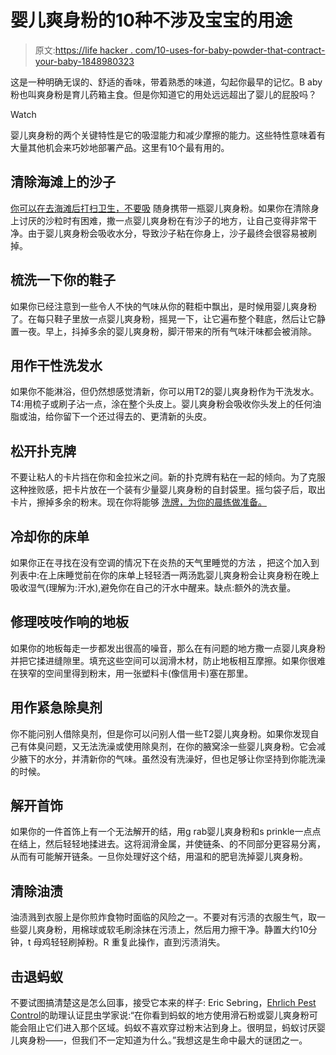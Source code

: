# 婴儿爽身粉的10种不涉及宝宝的用途

> 原文:[https://life hacker . com/10-uses-for-baby-powder-that-contract-your-baby-1848980323](https://lifehacker.com/10-uses-for-baby-powder-that-dont-involve-your-baby-1848980323)

这是一种明确无误的、舒适的香味，带着熟悉的味道，勾起你最早的记忆。B aby粉也叫爽身粉是育儿药箱主食。但是你知道它的用处远远超出了婴儿的屁股吗？

Watch

婴儿爽身粉的两个关键特性是它的吸湿能力和减少摩擦的能力。这些特性意味着有大量其他机会来巧妙地部署产品。这里有10个最有用的。

## **清除海滩上的沙子**

[你可以在去海滩后打扫卫生，不要吸](https://lifehacker.com/how-to-make-going-to-the-beach-not-suck-1848944545) 随身携带一瓶婴儿爽身粉。如果你在清除身上讨厌的沙粒时有困难，撒一点婴儿爽身粉在有沙子的地方，让自己变得非常干净。由于婴儿爽身粉会吸收水分，导致沙子粘在你身上，沙子最终会很容易被刷掉。

## **梳洗一下你的鞋子**

如果你已经注意到一些令人不快的气味从你的鞋柜中飘出，是时候用婴儿爽身粉了。在每只鞋子里放一点婴儿爽身粉，摇晃一下，让它遍布整个鞋底，然后让它静置一夜。早上，抖掉多余的婴儿爽身粉，脚汗带来的所有气味汗味都会被消除。

## **用作干性洗发水**

如果你不能淋浴，但仍然想感觉清新，你可以用T2的婴儿爽身粉作为干洗发水。T4:用梳子或刷子沾一点，涂在整个头皮上。婴儿爽身粉会吸收你头发上的任何油脂或油，给你留下一个还过得去的、更清新的头皮。

## 松开扑克牌

不要让粘人的卡片挡在你和金拉米之间。新的扑克牌有粘在一起的倾向。为了克服这种挫败感，把卡片放在一个装有少量婴儿爽身粉的自封袋里。摇匀袋子后，取出卡片，擦掉多余的粉末。现在你将能够 [洗牌，为你的晨练做准备。](https://lifehacker.com/shuffle-a-deck-of-cards-for-a-quick-workout-1843759445)

## 冷却你的床单

如果你正在寻找在没有空调的情况下在炎热的天气里睡觉的方法 ，把这个加入到列表中:在上床睡觉前在你的床单上轻轻洒一两汤匙婴儿爽身粉会让爽身粉在晚上吸收湿气(理解为:汗水),避免你在自己的汗水中醒来。缺点:额外的洗衣量。

## 修理吱吱作响的地板

如果你的地板每走一步都发出很高的噪音，那么在有问题的地方撒一点婴儿爽身粉并把它揉进缝隙里。填充这些空间可以润滑木材，防止地板相互摩擦。如果你很难在狭窄的空间里得到粉末，用一张塑料卡(像信用卡)塞在那里。

## **用作紧急除臭剂**

你不能问别人借除臭剂，但是你可以问别人借一些T2婴儿爽身粉。如果你发现自己有体臭问题，又无法洗澡或使用除臭剂，在你的腋窝涂一些婴儿爽身粉。它会减少腋下的水分，并清新你的气味。虽然没有洗澡好，但也足够让你坚持到你能洗澡的时候。

## **解开首饰**

如果你的一件首饰上有一个无法解开的结，用g rab婴儿爽身粉和s prinkle一点点在结上，然后轻轻地揉进去。这将润滑金属，并使链条、的不同部分更容易分离，从而有可能解开链条。一旦你处理好这个结，用温和的肥皂洗掉婴儿爽身粉。

## **清除油渍**

油渍溅到衣服上是你煎炸食物时面临的风险之一。不要对有污渍的衣服生气，取一些婴儿爽身粉，用棉球或软毛刷涂抹在污渍上，然后用力擦干净。静置大约10分钟，t 母鸡轻轻刷掉粉。R 重复此操作，直到污渍消失。

## 击退蚂蚁

不要试图搞清楚这是怎么回事，接受它本来的样子: Eric Sebring，[Ehrlich Pest Control](https://www.jcehrlich.com/)的助理认证昆虫学家说:“在你看到蚂蚁的地方使用滑石粉或婴儿爽身粉可能会阻止它们进入那个区域。蚂蚁不喜欢穿过粉末沾到身上。很明显，蚂蚁讨厌婴儿爽身粉——，但我们不一定知道为什么。”我想这是生命中最大的谜团之一。